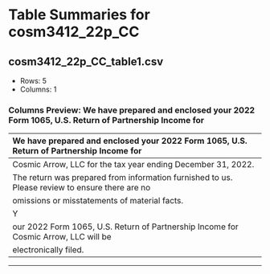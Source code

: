 # Table Summaries for cosm3412_22p_CC

## cosm3412_22p_CC_table1.csv
- Rows: 5
- Columns: 1
### Columns Preview: We have prepared and enclosed your 2022 Form 1065, U.S. Return of Partnership Income for

| We have prepared and enclosed your 2022 Form 1065, U.S. Return of Partnership Income for         |
|:-------------------------------------------------------------------------------------------------|
| Cosmic Arrow, LLC for the tax year ending December 31, 2022.                                     |
| The return was prepared from information furnished to us.   Please review to ensure there are no |
| omissions or misstatements of material facts.                                                    |
| Y                                                                                                |
| our 2022 Form 1065, U.S. Return of Partnership Income for Cosmic Arrow, LLC will be              |
| electronically filed.                                                                            |

---